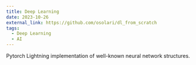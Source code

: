 ```yaml
---
title: Deep Learning
date: 2023-10-26
external_link: https://github.com/osolari/dl_from_scratch
tags:
  - Deep Learning
  - AI
---
```


Pytorch Lightning implementation of well-known neural network structures.
